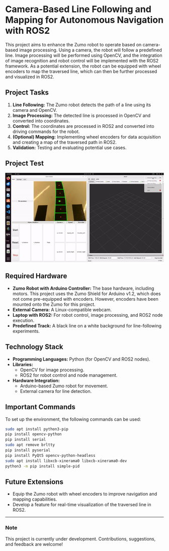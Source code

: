 # Camera-Based Line Following and Mapping for Autonomous Navigation with ROS2

This project aims to enhance the Zumo robot to operate based on camera-based image processing. Using a camera, the robot will follow a predefined line. Image processing will be performed using OpenCV, and the integration of image recognition and robot control will be implemented with the ROS2 framework. As a potential extension, the robot can be equipped with wheel encoders to map the traversed line, which can then be further processed and visualized in ROS2.

## Project Tasks

1. **Line Following:** The Zumo robot detects the path of a line using its camera and OpenCV.
2. **Image Processing:** The detected line is processed in OpenCV and converted into coordinates.
3. **Control:** The coordinates are processed in ROS2 and converted into driving commands for the robot.
4. **(Optional) Mapping:** Implementing wheel encoders for data acquisition and creating a map of the traversed path in ROS2.
5. **Validation:** Testing and evaluating potential use cases.

## Project Test
![Demo GIF](zumo_robot/Video&Gif/zumorobot_test.gif)

## Required Hardware

- **Zumo Robot with Arduino Controller:** The base hardware, including motors. This project uses the Zumo Shield for Arduino v1.2, which does not come pre-equipped with encoders. However, encoders have been mounted onto the Zumo for this project.
- **External Camera:** A Linux-compatible webcam.
- **Laptop with ROS2:** For robot control, image processing, and ROS2 node execution.
- **Predefined Track:** A black line on a white background for line-following experiments.

## Technology Stack

- **Programming Languages:** Python (for OpenCV and ROS2 nodes).
- **Libraries:**
  - OpenCV for image processing.
  - ROS2 for robot control and node management.
- **Hardware Integration:**
  - Arduino-based Zumo robot for movement.
  - External camera for line detection.

## Important Commands

To set up the environment, the following commands can be used:

```bash
sudo apt install python3-pip
pip install opencv-python
pip install serial
sudo apt remove brltty
pip install pyserial
pip install PyQt5 opencv-python-headless
sudo apt install libxcb-xinerama0 libxcb-xinerama0-dev
python3 -m pip install simple-pid


```

## Future Extensions

- Equip the Zumo robot with wheel encoders to improve navigation and mapping capabilities.
- Develop a feature for real-time visualization of the traversed line in ROS2.

---

### Note

This project is currently under development. Contributions, suggestions, and feedback are welcome!
